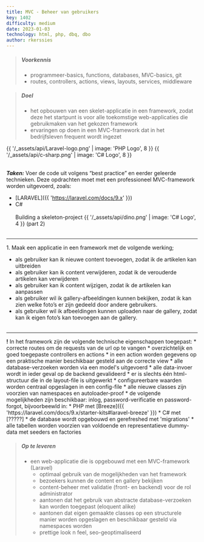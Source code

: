 ```yaml
---
title: MVC - Beheer van gebruikers
key: 1402
difficulty: medium
date: 2023-01-03
technology: html, php, dbq, dbo
author: rkerssies
---
```


> ##### Voorkennis
> * programmeer-basics, functions, databases, MVC-basics, git
> * routes, controllers, actions, views, layouts, services, middleware

> ##### Doel
> * het opbouwen van een skelet-applicatie in een framework, zodat deze het startpunt is voor alle toekomstige web-applicaties die gebruikmaken van het gekozen framework
> * ervaringen op doen in een MVC-framework dat in het bedrijfsleven frequent wordt ingezet

{{ '/_assets/api/Laravel-logo.png' | image: 'PHP Logo', 8 }}
{{ '/_assets/api/c-sharp.png' | image: 'C# Logo', 8 }}
<br><br>

***Taken:***
Voer de code uit volgens “best practice” en eerder geleerde technieken.
Deze opdrachten moet met een professioneel MVC-framework worden uitgevoerd,
zoals:
* [LARAVEL]({{ 'https://laravel.com/docs/9.x'  }})
* C#
<br><br>
  Building a skeleton-project {{ '/_assets/api/dino.png' | image: 'C# Logo', 4 }}  (part 2)
<br><br>
<hr>
1. Maak een applicatie in een framework met de volgende werking;

* als gebruiker kan ik nieuwe content toevoegen, zodat ik de artikelen kan uitbreiden
* als gebruiker kan ik content verwijderen, zodat ik de verouderde artikelen kan verwijderen
* als gebruiker kan ik content wijzigen, zodat ik de artikelen kan aanpassen
* als gebruiker wil ik gallery-afbeeldingen kunnen bekijken, zodat ik kan zien welke foto’s er zijn gedeeld door andere gebruikers.
* als gebruiker wil ik afbeeldingen kunnen uploaden naar de gallery, zodat kan ik eigen foto’s kan toevoegen aan de gallery.
<br><br>
<hr>
<b>!</b> In het framework zijn de volgende technische eigenschappen toegepast:
* correcte routes om de requests van de url op te vangen
* overzichtelijk en goed toegepaste controllers en actions
* in een action worden gegevens op een praktische manier beschikbaar gesteld aan de correcte view
* alle database-verzoeken worden via een model's uitgevoerd
* alle data-invoer wordt in ieder geval op de backend gevalideerd
* er is slechts één html-structuur die in de layout-file is uitgewerkt
* configureerbare waarden worden centraal opgeslagen in een config-file
* alle nieuwe classes zijn voorzien van namespaces en autoloader-proof
* de volgende mogelijkheden zijn beschikbaar: inlog, password-verificatie en password-forgot, bijvoorbeewld in:
  * PHP met [Breeze]({{ 'https://laravel.com/docs/9.x/starter-kits#laravel-breeze'  }})
  * C# met [?????]
* de database wordt opgebouwd en gerefreshed met 'migrations'
* alle tabellen worden voorzien van voldoende en representatieve dummy-data met seeders en factories


> ##### Op te leveren
> * een web-applicatie die is opgebouwd met een MVC-framework (Laravel)
>   * optimaal gebruik van de mogelijkheden van het framework
>   * bezoekers kunnen de content en gallery bekijken
>   * content-beheer met validatie (front- en backend) voor de rol administrator
>   * aantonen dat het gebruik van abstracte database-verzoeken kan worden toegepast (eloquent alike)
>   * aantonen dat eigen gemaakte classes op een structurele manier worden opgeslagen en beschikbaar gesteld via namespaces worden
>   * prettige look n feel, seo-geoptimaliseerd

